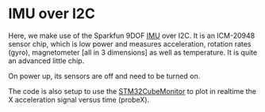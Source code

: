 # IMU over I2C
Here, we make use of the Sparkfun 9DOF [IMU](https://www.sparkfun.com/products/15335) over I2C.
It is an ICM-20948 sensor chip, which is low power and measures acceleration, rotation rates (gyro), magnetometer [all in 3 dimensions] as well as temperature.
It is quite an advanced little chip.

On power up, its sensors are off and need to be turned on.

The code is also setup to use the [STM32CubeMonitor](https://www.st.com/en/development-tools/stm32cubemonitor.html) to plot in realtime the X acceleration signal versus time (probeX).